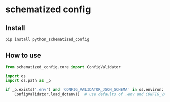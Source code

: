 schematized config
================

<!-- WARNING: THIS FILE WAS AUTOGENERATED! DO NOT EDIT! -->

## Install

``` sh
pip install python_schematized_config
```

## How to use

``` python
from schematized_config.core import ConfigValidator
```

``` python
import os
import os.path as _p

if _p.exists('.env') and 'CONFIG_VALIDATOR_JSON_SCHEMA' in os.environ:
    ConfigValidator.load_dotenv()  # use defaults of .env and CONFIG_VALIDATOR_JSON_SCHEMA
```
